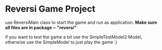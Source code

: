 # Reversi Game Project

use ReversiMain class to start the game and run as application. **Make sure all files are in package ~ "reversi"**

if you want to test the game a bit use the SimpleTestModel2 Model, otherwise use the SimpleModel to just play the game :)
